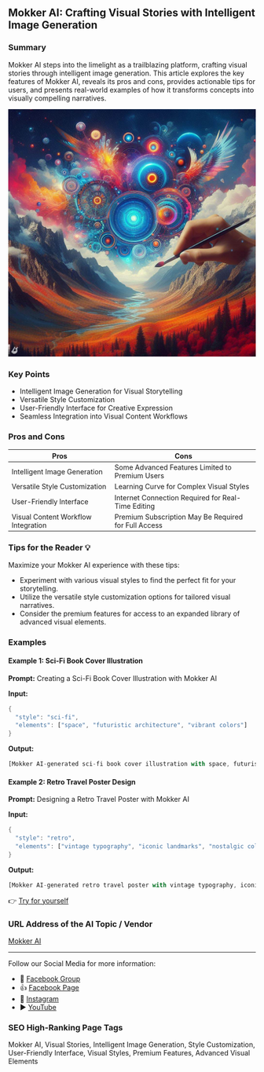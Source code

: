 ## Mokker AI: Crafting Visual Stories with Intelligent Image Generation

### Summary
Mokker AI steps into the limelight as a trailblazing platform, crafting visual stories through intelligent image generation. This article explores the key features of Mokker AI, reveals its pros and cons, provides actionable tips for users, and presents real-world examples of how it transforms concepts into visually compelling narratives.

<img src="./mokkerai.webp" alt="Mokker AI Image"/>

### Key Points
- Intelligent Image Generation for Visual Storytelling
- Versatile Style Customization
- User-Friendly Interface for Creative Expression
- Seamless Integration into Visual Content Workflows

### Pros and Cons

| Pros                             | Cons                                               |
| -------------------------------- | -------------------------------------------------- |
| Intelligent Image Generation     | Some Advanced Features Limited to Premium Users   |
| Versatile Style Customization     | Learning Curve for Complex Visual Styles         |
| User-Friendly Interface          | Internet Connection Required for Real-Time Editing |
| Visual Content Workflow Integration| Premium Subscription May Be Required for Full Access|

### Tips for the Reader 💡
Maximize your Mokker AI experience with these tips:
- Experiment with various visual styles to find the perfect fit for your storytelling.
- Utilize the versatile style customization options for tailored visual narratives.
- Consider the premium features for access to an expanded library of advanced visual elements.

### Examples

#### Example 1: Sci-Fi Book Cover Illustration
**Prompt:** Creating a Sci-Fi Book Cover Illustration with Mokker AI

**Input:**
```dart
{
  "style": "sci-fi",
  "elements": ["space", "futuristic architecture", "vibrant colors"]
}
```

**Output:**
```dart
[Mokker AI-generated sci-fi book cover illustration with space, futuristic architecture, and vibrant colors]
```

#### Example 2: Retro Travel Poster Design
**Prompt:** Designing a Retro Travel Poster with Mokker AI

**Input:**
```dart
{
  "style": "retro",
  "elements": ["vintage typography", "iconic landmarks", "nostalgic color palette"]
}
```

**Output:**
```dart
[Mokker AI-generated retro travel poster with vintage typography, iconic landmarks, and a nostalgic color palette]
```

👉 <a href="https://mokker.ai/" target="_blank">Try for yourself</a>

### URL Address of the AI Topic / Vendor
<a href="https://mokker.ai/" target="_blank">Mokker AI</a>

---

Follow our Social Media for more information:

- 📘 <a href="https://www.facebook.com/groups/trionxai" target="_blank">Facebook Group</a>
- 👍 <a href="https://www.facebook.com/ai.trionxai" target="_blank">Facebook Page</a>
- 📸 <a href="https://www.instagram.com/trionxai/" target="_blank">Instagram</a>
- ▶️ <a href="https://www.youtube.com/@robotdocs/" target="_blank">YouTube</a>

### SEO High-Ranking Page Tags
Mokker AI, Visual Stories, Intelligent Image Generation, Style Customization, User-Friendly Interface, Visual Styles, Premium Features, Advanced Visual Elements